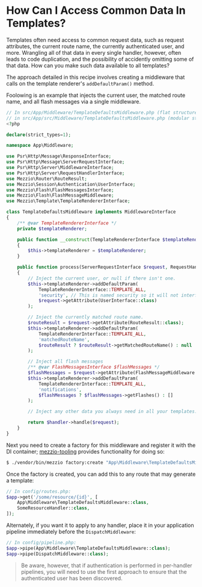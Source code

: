 # How Can I Access Common Data In Templates?

Templates often need access to common request data, such as request attributes,
the current route name, the currently authenticated user, and more. Wrangling
all of that data in every single handler, however, often leads to code
duplication, and the possibility of accidently omitting some of that data. How
can you make such data available to all templates?

The approach detailed in this recipe involves creating a middleware that calls
on the template renderer's `addDefaultParam()` method.

Foolowing is an example that injects the current user, the matched route name,
and all flash messages via a single middleware.

```php
// In src/App/Middleware/TemplateDefaultsMiddleware.php (flat structure), or
// in src/App/src/Middleware/TemplateDefaultsMiddleware.php (modular structure):
<?php

declare(strict_types=1);

namespace App\Middleware;

use Psr\Http\Message\ResponseInterface;
use Psr\Http\Message\ServerRequestInterface;
use Psr\Http\Server\MiddlewareInterface;
use Psr\Http\Server\RequestHandlerInterface;
use Mezzio\Router\RouteResult;
use Mezzio\Session\Authentication\UserInterface;
use Mezzio\Flash\FlashMessagesInterface;
use Mezzio\Flash\FlashMessageMiddleware;
use Mezzio\Template\TemplateRendererInterface;

class TemplateDefaultsMiddleware implements MiddlewareInterface
{
    /** @var TemplateRendererInterface */
    private $templateRenderer;

    public function __construct(TemplateRendererInterface $templateRenderer)
    {
        $this->templateRenderer = $templateRenderer;
    }

    public function process(ServerRequestInterface $request, RequestHandlerInterface $handler) : ResponseInterface
    {
        // Inject the current user, or null if there isn't one.
        $this->templateRenderer->addDefaultParam(
            TemplateRendererInterface::TEMPLATE_ALL,
            'security', // This is named security so it will not interfere with your user admin pages
            $request->getAttribute(UserInterface::class)
        );

        // Inject the currently matched route name.
        $routeResult = $request->getAttribute(RouteResult::class);
        $this->templateRenderer->addDefaultParam(
            TemplateRendererInterface::TEMPLATE_ALL,
            'matchedRouteName',
            $routeResult ? $routeResult->getMatchedRouteName() : null
        );

        // Inject all flash messages
        /** @var FlashMessagesInterface $flashMessages */
        $flashMessages = $request->getAttribute(FlashMessageMiddleware::FLASH_ATTRIBUTE);
        $this->templateRenderer->addDefaultParam(
            TemplateRendererInterface::TEMPLATE_ALL,
            'notifications',
            $flashMessages ? $flashMessages->getFlashes() : []
        );

        // Inject any other data you always need in all your templates...

        return $handler->handle($request);
    }
}
```

Next you need to create a factory for this middleware and register it with the
DI container; [mezzio-tooling](../reference/cli-tooling.md) provides
functionality for doing so:

```bash
$ ./vendor/bin/mezzio factory:create "App\Middleware\TemplateDefaultsMiddleware"
```

Once the factory is created, you can add this to any route that may generate a
template:

```php
// In config/routes.php:
$app->get('/some/resource/{id}', [
    App\Middleware\TemplateDefaultsMiddleware::class,
    SomeResourceHandler::class,
]);
```

Alternately, if you want it to apply to any handler, place it in your
application pipeline immediately before the `DispatchMiddleware`:

```php
// In config/pipeline.php:
$app->pipe(App\Middleware\TemplateDefaultsMiddleware::class);
$app->pipe(DispatchMiddleware::class);
```

> Be aware, however, that if authentication is performed in per-handler
> pipelines, you will need to use the first approach to ensure that the
> authenticated user has been discovered.
